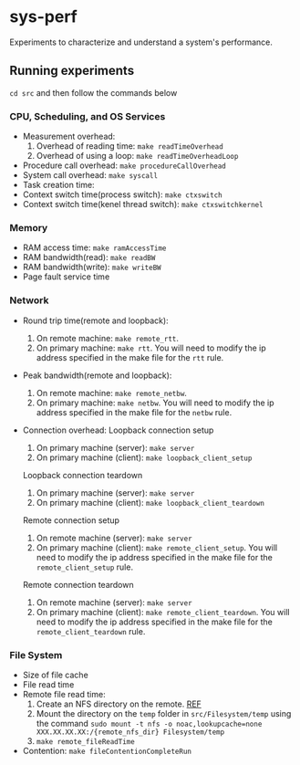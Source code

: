 # sys-perf

Experiments to characterize and understand a system's performance.

## Running experiments
`cd src` and then follow the commands below
### CPU, Scheduling, and OS Services
- Measurement overhead:
    1. Overhead of reading time: `make readTimeOverhead`
    2. Overhead of using a loop: `make readTimeOverheadLoop`
- Procedure call overhead: `make procedureCallOverhead`
- System call overhead: `make syscall`
- Task creation time:
- Context switch time(process switch): `make ctxswitch`
- Context switch time(kenel thread switch): `make ctxswitchkernel`

### Memory
- RAM access time: `make ramAccessTime`
- RAM bandwidth(read): `make readBW`
- RAM bandwidth(write): `make writeBW` 
- Page fault service time

### Network
- Round trip time(remote and loopback): 
    1. On remote machine: `make remote_rtt`. 
    2. On primary machine: `make rtt`. You will need to modify the ip address specified in the make file for the `rtt` rule.
- Peak bandwidth(remote and loopback):
    1. On remote machine: `make remote_netbw`. 
    2. On primary machine: `make netbw`. You will need to modify the ip address specified in the make file for the `netbw` rule.
- Connection overhead:
    Loopback connection setup
    1. On primary machine (server): `make server`
    2. On primary machine (client): `make loopback_client_setup`

    Loopback connection teardown
    1. On primary machine (server): `make server`
    2. On primary machine (client): `make loopback_client_teardown`

    Remote connection setup
    1. On remote machine (server): `make server`
    2. On primary machine (client): `make remote_client_setup`. You will need to modify the ip address specified in the make file for the `remote_client_setup` rule.

    Remote connection teardown
    1. On remote machine (server): `make server`
    2. On primary machine (client): `make remote_client_teardown`. You will need to modify the ip address specified in the make file for the `remote_client_teardown` rule.   
    

### File System
- Size of file cache
- File read time
- Remote file read time: 
    1. Create an NFS directory on the remote. [REF](https://bluexp.netapp.com/blog/azure-anf-blg-linux-nfs-server-how-to-set-up-server-and-client)
    2. Mount the directory on the `temp` folder in `src/Filesystem/temp` using the command `sudo mount -t nfs -o noac,lookupcache=none XXX.XX.XX.XX:/{remote_nfs_dir} Filesystem/temp`
    3. `make remote_fileReadTime`
- Contention: `make fileContentionCompleteRun`
